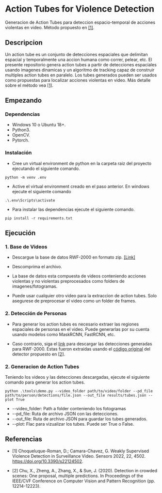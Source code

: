 # Action Tubes for Violence Detection

Generacion de Action Tubes para deteccion espacio-temporal de acciones violentas en video. Método propuesto en [[1]](#1).

## Descripcion

 Un action tube es un conjunto de detecciones espaciales que delimitan espacial y temporalmente una accion humana como correr, pelear, etc. El presente repositorio genera action tubes a partir de detecciones espaciales usando imagenes dinamicas y un algoritmo de tracking capaz de construir multiples action tubes en paralelo. Los tubes generados pueden ser usados como propuestas para localizar acciones violentas en video. Más detalle sobre el método vea [[1]](#1).


## Empezando

### Dependencias

* Windows 10 o Ubuntu 18+.
* Python3.
* OpenCV.
* Pytorch.

### Instalación

* Cree un virtual environment de python en la carpeta raiz del proyecto ejecutando el siguiente comando.
```
python -m venv .env
```

* Active el virtual environment creado en el paso anterior. En windows ejecute el siguiente comando
```
.\.env\Scripts\activate
```

* Para instalar las dependencias ejecute el siguiente comando.

```
pip install -r requirements.txt
```
## Ejecución
### 1. Base de Videos

* Descargue la base de datos RWF-2000 en formato zip. [[Link]](https://drive.google.com/file/d/1sJFv-A-mbUFCcNflgXeCYeDNgGQixUXC/view?usp=sharing)

* Descomprima el archivo.

* La base de datos esta compuesta de videos conteniendo acciones violentas y no violentas preprocesados como folders de imagenes/fotogramas.  

* Puede usar cualquier otro video para la extraccion de action tubes. Solo asegurese de preprocesar el video como un folder de frames.

### 2. Detección de Personas
* Para generar los action tubes es necesario extraer las regiones espaciales de personas en el video. Puede generarlas por su cuenta usando modelos como MaskRCNN, FastRCNN, etc. 

* Caso contrario, siga el [link](https://drive.google.com/file/d/180UhgMNggdnZKIzMpDMbyk5z6PQUmBr6/view?usp=sharing) para descargar las detecciones generadas para RWF-2000. Estas fueron extraidas usando el [código original](https://github.com/megvii-model/CrowdDetection.git) del detector propuesto en [[2]](#2).

### 2. Generacion de Action Tubes
Teniendo los videos y las detecciones descargadas, ejecute el siguiente comando para generar los action tubes.

```
python .\tools\demo.py --video_folder path/to/video/folder --pd_file path/to/person/detections/file.json --out_file results/tubes.json --plot True
```
*  --video_folder: Path a folder conteniendo los fotogramas
* --pd_file: Ruta de archivo JSON con las detecciones.
* --out_file: Ruta de archivo JSON para guardar los tubes generados.
* --plot: Flac para vizualizar los tubes. Puede ser True o False.


## Referencias

* <a id="1">[1]</a> Choqueluque-Roman, D.; Camara-Chavez, G. Weakly Supervised Violence Detection in Surveillance Video. Sensors 2022, 22, 4502. https://doi.org/10.3390/s22124502.

* <a id="2">[2]</a> 
Chu, X., Zheng, A., Zhang, X., & Sun, J. (2020). Detection in crowded scenes: One proposal, multiple predictions. In Proceedings of the IEEE/CVF Conference on Computer Vision and Pattern Recognition (pp. 12214-12223).


